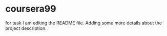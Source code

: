 # coursera99
for task
I am editing the README file. Adding some more details about the project description.

